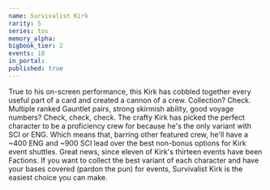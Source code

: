 ```yaml
---
name: Survivalist Kirk
rarity: 5
series: tos
memory_alpha:
bigbook_tier: 2
events: 18
in_portal:
published: true
---
```


True to his on-screen performance, this Kirk has cobbled together every useful part of a card and created a cannon of a crew. Collection? Check. Multiple ranked Gauntlet pairs, strong skirmish ability, good voyage numbers? Check, check, check. The crafty Kirk has picked the perfect character to be a proficiency crew for because he's the only variant with SCI or ENG. Which means that, barring other featured crew, he'll have a ~400 ENG and ~900 SCI lead over the best non-bonus options for Kirk event shuttles. Great news, since eleven of Kirk's thirteen events have been Factions. If you want to collect the best variant of each character and have your bases covered (pardon the pun) for events, Survivalist Kirk is the easiest choice you can make.
